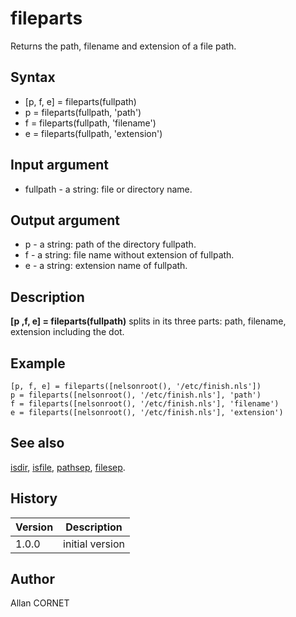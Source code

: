 

# fileparts

Returns the path, filename and extension of a file path.

## Syntax

- [p, f, e] = fileparts(fullpath)
- p = fileparts(fullpath, 'path')
- f = fileparts(fullpath, 'filename')
- e = fileparts(fullpath, 'extension')

## Input argument

 - fullpath - a string: file or directory name.

## Output argument

 - p - a string: path of the directory fullpath.
 - f - a string: file name without extension of fullpath.
 - e - a string: extension name of fullpath.

## Description


  <p><b>[p ,f, e] = fileparts(fullpath)</b> splits in its three parts: path, filename, extension including the dot.</p>


## Example

```Nelson
[p, f, e] = fileparts([nelsonroot(), '/etc/finish.nls'])
p = fileparts([nelsonroot(), '/etc/finish.nls'], 'path')
f = fileparts([nelsonroot(), '/etc/finish.nls'], 'filename')
e = fileparts([nelsonroot(), '/etc/finish.nls'], 'extension')
```

## See also

[isdir](isdir.md), [isfile](isfile.md), [pathsep](pathsep.md), [filesep](filesep.md).
## History

|Version|Description|
|------|------|
|1.0.0|initial version|


## Author

Allan CORNET



